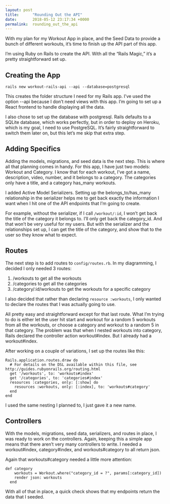 ```yaml
---
layout: post
title:      "Rounding Out the API"
date:       2018-05-12 23:17:34 +0000
permalink:  rounding_out_the_api
---
```



With my plan for my Workout App in place, and the Seed Data to provide a bunch of different workouts, it’s time to finish up the API part of this app. 

I’m using Ruby on Rails to create the API. With all the “Rails Magic,” it’s a pretty straightforward set up.

## Creating the App 

```rails new workout-rails-api --api --database=postgresql```

This creates the folder structure I need for my Rails app. I’ve used the option --api because I don’t need views with this app. I’m going to set up a React frontend to handle displaying all the data.

I also chose to set up the database with postgresql. Rails defaults to a SQLite database, which works perfectly, but in order to deploy on Heroku, which is my goal, I need to use PostgreSQL. It’s fairly straightforward to switch them later on, but this let’s me skip that extra step. 

## Adding Specifics

Adding the models, migrations, and seed data is the next step. This is where all that planning comes in handy. For this app, I have just two models: Workout and Category. I know that for each workout, I’ve got a name, description, video, number, and it belongs to a category. The categories only have a title, and a category has_many workouts. 

I added Active Model Serializers. Setting up the belongs_to/has_many relationship in the serializer helps me to get back exactly the information I want when I hit one of the API endpoints that I’m going to create. 

For example, without the serializer, if I call ```/workout/:id```, I won’t get back the title of the category it belongs to. I’ll only get back the category_id. And that won’t be very useful for my users. But with the serializer and the relationships set up, I can get the title of the category, and show that to the user so they know what to expect. 

## Routes

The next step is to add routes to ```config/routes.rb```. In my diagramming, I decided I only needed 3 routes: 
1. /workouts to get all the workouts
2. /categories to get all the categories
3. /category/:id/workouts to get the workouts for a specific category

I also decided that rather than declaring ```resource :workouts```, I only wanted to declare the routes that I was actually going to use. 

All pretty easy and straightforward except for that last route. What I’m trying to do is either let the user hit start and workout for a random 5 workouts from all the workouts, or choose a category and workout to a random 5 in that category. The problem was that when I nested workouts into category, Rails declared the controller action workout#index. But I already had a workout#index. 

After working on a couple of variations, I set up the routes like this:

```
Rails.application.routes.draw do
  # For details on the DSL available within this file, see http://guides.rubyonrails.org/routing.html
  get '/workouts', to: 'workouts#index'
  get '/categories', to: 'categories#index'
  resources :categories, only: [:show] do
    resources :workouts, only: [:index], to: 'workouts#category'
  end
end
```

I used the same nesting I planned to, I just gave it a new name. 

## Controllers

With the models, migrations, seed data, serializers, and routes in place, I was ready to work on the controllers. Again, keeping this a simple app means that there aren’t very many controllers to write. I needed a workout#index, category#index, and workouts#category to all return json.

Again that workouts#category needed a little more attention:

```
def category
    workouts = Workout.where("category_id = ?", params[:category_id])
    render json: workouts
  end
```

With all of that in place, a quick check shows that my endpoints return the data that I seeded. 

